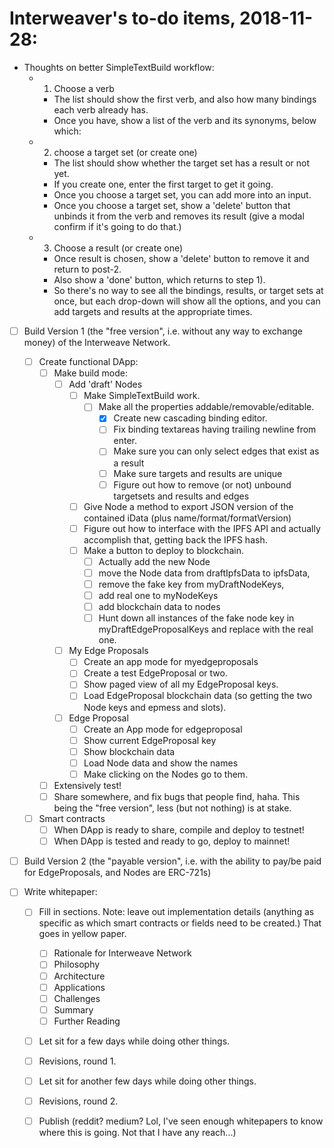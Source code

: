 # Interweaver's to-do items, 2018-11-28:

- Thoughts on better SimpleTextBuild workflow:
  - 1. Choose a verb
    - The list should show the first verb, and also how many bindings each verb already has.
    - Once you have, show a list of the verb and its synonyms, below which:
  - 2. choose a target set (or create one)
    - The list should show whether the target set has a result or not yet.
    - If you create one, enter the first target to get it going.
    - Once you choose a target set, you can add more into an input.
    - Once you choose a target set, show a 'delete' button that unbinds it from the verb and removes its result (give a modal confirm if it's going to do that.)
  - 3. Choose a result (or create one)
    - Once result is chosen, show a 'delete' button to remove it and return to post-2.
    - Also show a 'done' button, which returns to step 1).
    - So there's no way to see all the bindings, results, or target sets at once, but each drop-down will show all the options, and you can add targets and results at the appropriate times.


- [ ] Build Version 1 (the "free version", i.e. without any way to exchange money) of the Interweave Network.
  - [ ] Create functional DApp:
    - [ ] Make build mode:
      - [ ] Add 'draft' Nodes
        - [ ] Make SimpleTextBuild work.
          - [ ] Make all the properties addable/removable/editable.
            - [X] Create new cascading binding editor.
            - [ ] Fix binding textareas having trailing newline from enter.
            - [ ] Make sure you can only select edges that exist as a result
            - [ ] Make sure targets and results are unique
            - [ ] Figure out how to remove (or not) unbound targetsets and results and edges
        - [ ] Give Node a method to export JSON version of the contained iData (plus name/format/formatVersion)
        - [ ] Figure out how to interface with the IPFS API and actually accomplish that, getting back the IPFS hash.
        - [ ] Make a button to deploy to blockchain.
          - [ ] Actually add the new Node
          - [ ] move the Node data from draftIpfsData to ipfsData,
          - [ ] remove the fake key from myDraftNodeKeys,
          - [ ] add real one to myNodeKeys
          - [ ] add blockchain data to nodes
          - [ ] Hunt down all instances of the fake node key in myDraftEdgeProposalKeys and replace with the real one.
      - [ ] My Edge Proposals
        - [ ] Create an app mode for myedgeproposals
        - [ ] Create a test EdgeProposal or two.
        - [ ] Show paged view of all my EdgeProposal keys.
        - [ ] Load EdgeProposal blockchain data (so getting the two Node keys and epmess and slots).
      - [ ] Edge Proposal
        - [ ] Create an App mode for edgeproposal
        - [ ] Show current EdgeProposal key
        - [ ] Show blockchain data
        - [ ] Load Node data and show the names
        - [ ] Make clicking on the Nodes go to them.
    - [ ] Extensively test!
    - [ ] Share somewhere, and fix bugs that people find, haha. This being the "free version", less (but not nothing) is at stake.
  - [ ] Smart contracts
    - [ ] When DApp is ready to share, compile and deploy to testnet!
    - [ ] When DApp is tested and ready to go, deploy to mainnet!
    
- [ ] Build Version 2 (the "payable version", i.e. with the ability to pay/be paid for EdgeProposals, and Nodes are ERC-721s)

- [ ] Write whitepaper:
    - [ ] Fill in sections. Note: leave out implementation details (anything as specific as which smart contracts or fields need to be created.) That goes in yellow paper.
      - [ ] Rationale for Interweave Network
      - [ ] Philosophy
      - [ ] Architecture
      - [ ] Applications
      - [ ] Challenges
      - [ ] Summary
      - [ ] Further Reading
    - [ ] Let sit for a few days while doing other things.
    - [ ] Revisions, round 1.
    - [ ] Let sit for another few days while doing other things.
    - [ ] Revisions, round 2.
    - [ ] Publish (reddit? medium? Lol, I've seen enough whitepapers to know where this is going. Not that I have any reach...)
 



 
